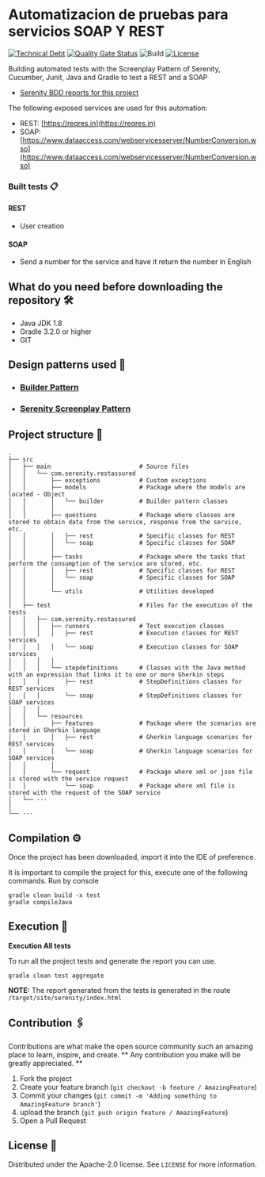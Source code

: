 # Automatizacion de pruebas para servicios SOAP Y REST

[![Technical Debt](https://sonarcloud.io/api/project_badges/measure?project=camillomurcia_serenity-screenplay-rest-assured&metric=sqale_index)](https://sonarcloud.io/dashboard?id=camillomurcia_serenity-screenplay-rest-assured)
[![Quality Gate Status](https://sonarcloud.io/api/project_badges/measure?project=camillomurcia_serenity-screenplay-rest-assured&metric=alert_status)](https://sonarcloud.io/dashboard?id=camillomurcia_serenity-screenplay-rest-assured)
![Build](https://github.com/camillomurcia/serenity-screenplay-rest-assured/actions/workflows/pipelineBuild.yml/badge.svg)
[![License](https://img.shields.io/badge/License-Apache%202.0-blue.svg)](https://opensource.org/licenses/Apache-2.0)

Building automated tests with the Screenplay Pattern of Serenity, Cucumber, Junit,
Java and Gradle to test a REST and a SOAP

- [Serenity BDD reports for this project](https://camillomurcia.github.io/serenity-screenplay-rest-assured/)

The following exposed services are used for this automation:

- REST: [https://reqres.in](https://reqres.in)
- SOAP: [https://www.dataaccess.com/webservicesserver/NumberConversion.wso](https://www.dataaccess.com/webservicesserver/NumberConversion.wso)

 ### Built tests 📋

 #### REST ####

 - User creation

 #### SOAP ####

 - Send a number for the service and have it return the number in English 

## What do you need before downloading the repository 🛠️ ##

 - Java JDK 1.8
 - Gradle 3.2.0 or higher
 - GIT 

## Design patterns used 🧮

- ### [Builder Pattern](https://github.com/sauljabin/design-patterns-java#builder)

- ### [Serenity Screenplay Pattern](http://serenity-bdd.info/docs/articles/screenplay-tutorial.html)

 ## Project structure 🗼

    .
    ├── src              
    │   ├── main                         # Source files 
    │   │   └── com.serenity.restassured
    │   │       ├── exceptions           # Custom exceptions 
    │   │       ├── models               # Package where the models are located - Object
    │   │       │   └── builder          # Builder pattern classes
    │   │       │
    │   │       ├── questions            # Package where classes are stored to obtain data from the service, response from the service, etc.
    │   │       │   ├── rest             # Specific classes for REST
    │   │       │   └── soap             # Specific classes for SOAP
    │   │       │                         
    │   │       ├── tasks                # Package where the tasks that perform the consumption of the service are stored, etc.
    │   │       │   ├── rest             # Specific classes for REST
    │   │       │   └── soap             # Specific classes for SOAP
    │   │       │
    │   │       └── utils                # Utilities developed
    │   │                        
    │   ├── test                         # Files for the execution of the tests
    │   │   ├── com.serenity.restassured
    │   │   │   ├── runners              # Test execution classes
    │   │   │   │   ├── rest             # Execution classes for REST services
    │   │   │   │   └── soap             # Execution classes for SOAP services
    │   │   │   │
    │   │   │   └── stepdefinitions      # Classes with the Java method with an expression that links it to one or more Gherkin steps
    │   │   │       ├── rest             # StepDefinitions classes for REST services
    │   │   │       └── soap             # StepDefinitions classes for SOAP services
    │   │   │    
    │   │   └── resources
    │   │       ├── features             # Package where the scenarios are stored in Gherkin language
    │   │       │   ├── rest             # Gherkin language scenarios for REST services
    │   │       │   └── soap             # Gherkin language scenarios for SOAP services
    │   │       │
    │   │       └── request              # Package where xml or json file is stored with the service request
    │   │           └── soap             # Package where xml file is stored with the request of the SOAP service
    │   └── ···
    │
    └── ···

## Compilation ⚙️

Once the project has been downloaded, import it into the IDE of preference.

It is important to compile the project for this, execute one of the following commands.
Run by console

```
gradle clean build -x test
gradle compileJava
```

## Execution 🚀

**Execution All tests**

To run all the project tests and generate the report you can use.

```
gradle clean test aggregate
```

**NOTE:** The report generated from the tests is generated in the route `/target/site/serenity/index.html`

## Contribution 🖇️

Contributions are what make the open source community such an amazing place to learn, inspire, and create. ** Any contribution you make will be greatly appreciated. **

1. Fork the project
2. Create your feature branch (`git checkout -b feature / AmazingFeature`)
3. Commit your changes (`git commit -m 'Adding something to AmazingFeature branch'`)
4. upload the branch (`git push origin feature / AmazingFeature`)
5. Open a Pull Request

## License 📄

Distributed under the Apache-2.0 license. See `LICENSE` for more information.
